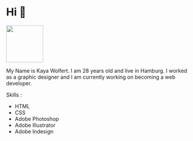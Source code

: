 # Hi 👋 

<img src="https://github.com/KayaWolfert/KayaWolfert/assets/158817718/49d59fd4-88e2-4ad6-9810-3906e3b42753" height="100" width="100">

My Name is Kaya Wolfert.
I am 28 years old and live in Hamburg.
I worked as a graphic designer and I am currently working on becoming a web developer.

Skills :
- HTML
- CSS
- Adobe Photoshop
- Adobe Illustrator
- Adobe Indesign



